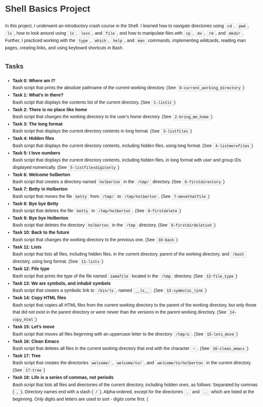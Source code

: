 <!DOCTYPE html>
<html lang="en">
<head>
    <meta charset="UTF-8">
    <meta name="viewport" content="width=device-width, initial-scale=1.0">
    <title>Shell Basics Project</title>
    <style>
        body {
            font-family: 'Arial', sans-serif;
            line-height: 1.6;
            max-width: 800px;
            margin: auto;
        }
        h1, h2 {
            color: #333;
        }
        code {
            background-color: #f4f4f4;
            padding: 2px 6px;
            border: 1px solid #ddd;
            font-family: 'Courier New', monospace;
        }
    </style>
</head>
<body>
<h1>Shell Basics Project</h1>

<p>In this project, I underwent an introductory crash course in the Shell. I learned how to navigate directories using <code>cd</code>, <code>pwd</code>, <code>ls</code>, how to look around using <code>ls</code>, <code>less</code>, and <code>file</code>, and how to manipulate files with <code>cp</code>, <code>mv</code>, <code>rm</code>, and <code>mkdir</code>. Further, I practiced working with the <code>type</code>, <code>which</code>, <code>help</code>, and <code>man</code> commands, implementing wildcards, reading man pages, creating links, and using keyboard shortcuts in Bash.</p>

<h2>Tasks</h2>

<ul>
    <li><strong>Task 0: Where am I?</strong><br>
        Bash script that prints the absolute pathname of the current working directory. (See <code>0-current_working_directory</code>)</li>
    <li><strong>Task 1: What’s in there?</strong><br>
        Bash script that displays the contents list of the current directory. (See <code>1-listit</code>)</li>
    <li><strong>Task 2: There is no place like home</strong><br>
        Bash script that changes the working directory to the user's home directory. (See <code>2-bring_me_home</code>)</li>
    <li><strong>Task 3: The long format</strong><br>
        Bash script that displays the current directory contents in long format. (See <code>3-listfiles</code>)</li>
    <li><strong>Task 4: Hidden files</strong><br>
        Bash script that displays the current directory contents, including hidden files, using long format. (See <code>4-listmorefiles</code>)</li>
    <li><strong>Task 5: I love numbers</strong><br>
        Bash script that displays the current directory contents, including hidden files, in long format with user and group IDs displayed numerically. (See <code>5-listfilesdigitonly</code>)</li>
    <li><strong>Task 6: Welcome holberton</strong><br>
        Bash script that creates a directory named <code>holberton</code> in the <code>/tmp/</code> directory. (See <code>6-firstdirectory</code>)</li>
    <li><strong>Task 7: Betty in Holberton</strong><br>
        Bash script that moves the file <code>betty</code> from <code>/tmp/</code> to <code>/tmp/holberton</code>. (See <code>7-movethatfile</code>)</li>
    <li><strong>Task 8: Bye bye Betty</strong><br>
        Bash script that deletes the file <code>betty</code> in <code>/tmp/holberton</code>. (See <code>8-firstdelete</code>)</li>
    <li><strong>Task 9: Bye bye Holberton</strong><br>
        Bash script that deletes the directory <code>holberton</code> in the <code>/tmp</code> directory. (See <code>9-firstdirdeletion</code>)</li>
    <li><strong>Task 10: Back to the future</strong><br>
        Bash script that changes the working directory to the previous one. (See <code>10-back</code>)</li>
    <li><strong>Task 11: Lists</strong><br>
        Bash script that lists all files, including hidden files, in the current directory, parent of the working directory, and <code>/boot</code> directory, using long format. (See <code>11-lists</code>)</li>
    <li><strong>Task 12: File type</strong><br>
        Bash script that prints the type of the file named <code>iamafile</code> located in the <code>/tmp</code> directory. (See <code>12-file_type</code>)</li>
    <li><strong>Task 13: We are symbols, and inhabit symbols</strong><br>
        Bash script that creates a symbolic link to <code>/bin/ls</code>, named <code>__ls__</code>. (See <code>13-symbolic_link</code>)</li>
    <li><strong>Task 14: Copy HTML files</strong><br>
        Bash script that copies all HTML files from the current working directory to the parent of the working directory, but only those that did not exist in the parent directory or were newer than the versions in the parent working directory. (See <code>14-copy_html</code>)</li>
    <li><strong>Task 15: Let’s move</strong><br>
        Bash script that moves all files beginning with an uppercase letter to the directory <code>/tmp/u</code>. (See <code>15-lets_move</code>)</li>
    <li><strong>Task 16: Clean Emacs</strong><br>
        Bash script that deletes all files in the current working directory that end with the character <code>~</code>. (See <code>16-clean_emacs</code>)</li>
    <li><strong>Task 17: Tree</strong><br>
        Bash script that creates the directories <code>welcome/</code>, <code>welcome/to/</code>, and <code>welcome/to/holberton</code> in the current directory. (See <code>17-tree</code>)</li>
    <li><strong>Task 18: Life is a series of commas, not periods</strong><br>
        Bash script that lists all files and directories of the current directory, including hidden ones, as follows:
        Separated by commas (<code>,</code>).
        Directory names end with a slash (<code>/</code>).
        Alpha-ordered, except for the directories <code>.</code> and <code>..</code> which are listed at the beginning.
        Only digits and letters are used to sort - digits come first. (
